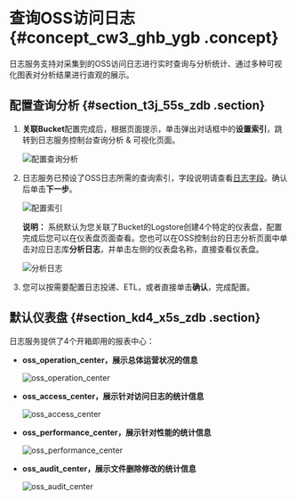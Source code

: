 # 查询OSS访问日志 {#concept_cw3_ghb_ygb .concept}

日志服务支持对采集到的OSS访问日志进行实时查询与分析统计、通过多种可视化图表对分析结果进行直观的展示。

## 配置查询分析 {#section_t3j_55s_zdb .section}

1.  **关联Bucket**配置完成后，根据页面提示，单击弹出对话框中的**设置索引**，跳转到日志服务控制台查询分析 & 可视化页面。

    ![](images/39791_zh-CN.png "配置查询分析")

2.  日志服务已预设了OSS日志所需的查询索引，字段说明请查看[日志字段](intl.zh-CN/用户指南/云产品采集/OSS访问日志/日志字段.md)。确认后单击**下一步**。

    ![](images/39792_zh-CN.png "配置索引")

    **说明：** 系统默认为您关联了Bucket的Logstore创建4个特定的仪表盘，配置完成后您可以在仪表盘页面查看。您也可以在OSS控制台的日志分析页面中单击对应日志库**分析日志**，并单击左侧的仪表盘名称，直接查看仪表盘。

    ![](images/39795_zh-CN.png "分析日志")

3.  您可以按需要配置日志投递、ETL，或者直接单击**确认**，完成配置。

## 默认仪表盘 {#section_kd4_x5s_zdb .section}

日志服务提供了4个开箱即用的报表中心：

-   **oss\_operation\_center，展示总体运营状况的信息** 

    ![](images/39796_zh-CN.png "oss_operation_center")

-   **oss\_access\_center，展示针对访问日志的统计信息** 

    ![](images/39797_zh-CN.png "oss_access_center")

-   **oss\_performance\_center，展示针对性能的统计信息** 

    ![](images/39798_zh-CN.png "oss_performance_center")

-   **oss\_audit\_center，展示文件删除修改的统计信息** 

    ![](images/39799_zh-CN.png "oss_audit_center")


